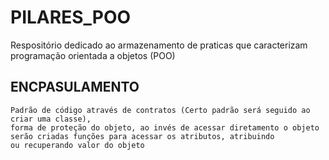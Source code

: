 # PILARES_POO

Respositório dedicado ao armazenamento de praticas que caracterizam programação orientada a objetos (POO)
## ENCPASULAMENTO
    Padrão de código através de contratos (Certo padrão será seguido ao criar uma classe), 
    forma de proteção do objeto, ao invés de acessar diretamento o objeto serão criadas funções para acessar os atributos, atribuindo
    ou recuperando valor do objeto

